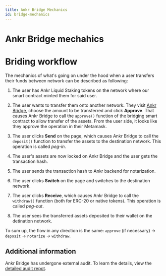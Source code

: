 ```yaml
---
title: Ankr Bridge Mechanics
id: bridge-mechanics
---
```


# Ankr Bridge mechahics

# Briding workflow

The mechanics of what's going on under the hood when a user transfers their funds between network can be described as following:

1. The user has Ankr Liquid Staking tokens on the network where our smart contract minted them for said user.

2. The user wants to transfer them onto another network. They visit [Ankr Bridge](https://www.ankr.com/earn/bridge/), choose the amount to be transferred and click **Approve**. 
   That causes Ankr Bridge to call the `approve()` function of the bridging smart contract to allow transfer of the assets. From the user side, it looks like they approve the operation in their Metamask.  

3. The user clicks **Send** on the page, which causes Ankr Bridge to call the `deposit()` function to transfer the assets to the destination network. 
   This operation is called *peg-in*.

4. The user's assets are now locked on Ankr Bridge and the user gets the transaction hash.

5. The user sends the transaction hash to Ankr backend for notarization.

6. The user clicks **Switch** on the page and switches to the destination network.

7. The user clicks **Receive**, which causes Ankr Bridge to call the `withdraw()` function (both for ERC-20 or native tokens).
   This operation is called *peg-out*.

8. The user sees the transferred assets deposited to their wallet on the detination network.

To sum up, the flow in any direction is the same: `approve` (if necessary) -> `deposit` -> `notarize` -> `withdraw`.

## Additional information

Ankr Bridge has undergone external audit. To learn the details, view the [detailed audit repot](https://assets.ankr.com/earn/ankr_bridge_security_audit.pdf).